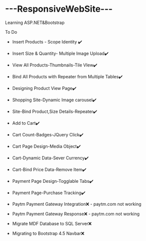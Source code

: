 # ---ResponsiveWebSite---
Learning ASP.NET&Bootstrap

To Do
- Insert Products - Scope Identity ✔️
- Insert Size & Quantity- Multiple Image Upload✔️
- View All Products-Thumbnails-Tile VIew✔️
- Bind All Products with Repeater from Multiple Tables✔️
- Designing Product View Page✔️

- Shopping Site-Dynamic Image carousel✔️

- Site-Bind Product,Size Details-Repeater✔️

- Add to Cart✔️

- Cart Count-Badges-JQuery Click✔️

- Cart Page Design-Media Object✔️

- Cart-Dynamic Data-Sever Currency✔️

- Cart-Bind Price Data-Remove Item✔️

- Payment Page Design-Togglable Tabs✔️

- Payment Page-Purchase Tracking✔️

- Paytm Payment Gateway Integration❌ - paytm.com not working

- Paytm Payment Gateway Response❌ - paytm.com not working

- Migrate MDF Database to SQL Server❌

- Migrating to Bootstrap 4.5 Navbar❌
